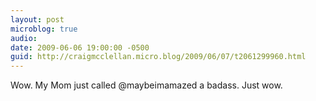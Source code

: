 ```yaml
---
layout: post
microblog: true
audio: 
date: 2009-06-06 19:00:00 -0500
guid: http://craigmcclellan.micro.blog/2009/06/07/t2061299960.html
---
```

Wow. My Mom just called @maybeimamazed a badass. Just wow.
